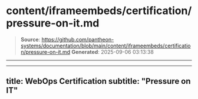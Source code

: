 # content/iframeembeds/certification/pressure-on-it.md

> **Source**: https://github.com/pantheon-systems/documentation/blob/main/content/iframeembeds/certification/pressure-on-it.md
> **Generated**: 2025-09-06 03:13:38

---

---
title: WebOps Certification
subtitle: "Pressure on IT"
---

<Partial file="certification-guide/pressure-on-it.md" />
